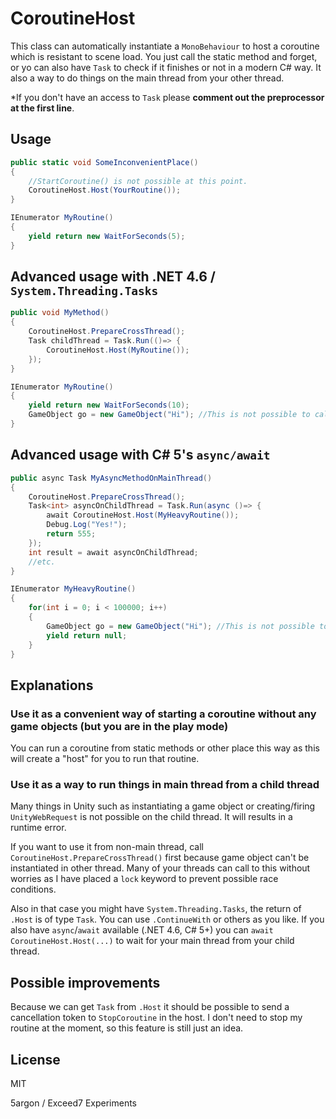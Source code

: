 # CoroutineHost

This class can automatically instantiate a `MonoBehaviour` to host a coroutine which is resistant to scene load. You just call the static method and forget, or yo can also have `Task` to check if it finishes or not in a modern C# way. It also a way to do things on the main thread from your other thread. 

*If you don't have an access to `Task` please **comment out the preprocessor at the first line**.

## Usage

```csharp
public static void SomeInconvenientPlace()
{
    //StartCoroutine() is not possible at this point.
    CoroutineHost.Host(YourRoutine());
}

IEnumerator MyRoutine()
{
    yield return new WaitForSeconds(5);
}
```

## Advanced usage with .NET 4.6 / `System.Threading.Tasks`

```csharp
public void MyMethod()
{
    CoroutineHost.PrepareCrossThread();
    Task childThread = Task.Run(()=> {
        CoroutineHost.Host(MyRoutine());
    });
}

IEnumerator MyRoutine()
{
    yield return new WaitForSeconds(10);
    GameObject go = new GameObject("Hi"); //This is not possible to call in a child thread.
}
```

## Advanced usage with C# 5's `async/await`

```csharp
public async Task MyAsyncMethodOnMainThread()
{
    CoroutineHost.PrepareCrossThread();
    Task<int> asyncOnChildThread = Task.Run(async ()=> {
        await CoroutineHost.Host(MyHeavyRoutine());
        Debug.Log("Yes!");
        return 555;
    });
    int result = await asyncOnChildThread;
    //etc.
}

IEnumerator MyHeavyRoutine()
{
    for(int i = 0; i < 100000; i++)
    {
        GameObject go = new GameObject("Hi"); //This is not possible to call in a child thread.
        yield return null;
    }
}
```

## Explanations

### Use it as a convenient way of starting a coroutine without any game objects (but you are in the play mode)

You can run a coroutine from static methods or other place this way as this will create a "host" for you to run that routine.

### Use it as a way to run things in main thread from a child thread

Many things in Unity such as instantiating a game object or creating/firing `UnityWebRequest` is not possible on the child thread. It will results in a runtime error.

If you want to use it from non-main thread, call `CoroutineHost.PrepareCrossThread()` first because game object can't be instantiated in other thread. Many of your threads can call to this without worries as I have placed a `lock` keyword to prevent possible race conditions.

Also in that case you might have `System.Threading.Tasks`, the return of `.Host` is of type `Task`. You can use `.ContinueWith` or others as you like. If you also have `async`/`await` available (.NET 4.6, C# 5+) you can `await CoroutineHost.Host(...)` to wait for your main thread from your child thread.

## Possible improvements

Because we can get `Task` from `.Host` it should be possible to send a cancellation token to `StopCoroutine` in the host. I don't need to stop my routine at the moment, so this feature is still just an idea.

## License

MIT

5argon / Exceed7 Experiments
